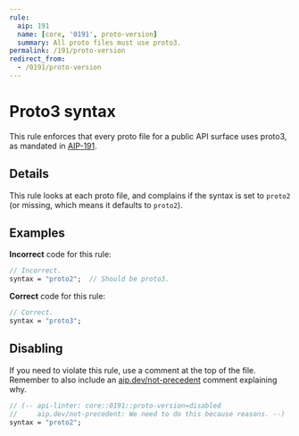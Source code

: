 ```yaml
---
rule:
  aip: 191
  name: [core, '0191', proto-version]
  summary: All proto files must use proto3.
permalink: /191/proto-version
redirect_from:
  - /0191/proto-version
---
```


# Proto3 syntax

This rule enforces that every proto file for a public API surface uses proto3,
as mandated in [AIP-191][].

## Details

This rule looks at each proto file, and complains if the syntax is set to
`proto2` (or missing, which means it defaults to `proto2`).

## Examples

**Incorrect** code for this rule:

```proto
// Incorrect.
syntax = "proto2";  // Should be proto3.
```

**Correct** code for this rule:

```proto
// Correct.
syntax = "proto3";
```

## Disabling

If you need to violate this rule, use a comment at the top of the file.
Remember to also include an [aip.dev/not-precedent][] comment explaining why.

```proto
// (-- api-linter: core::0191::proto-version=disabled
//     aip.dev/not-precedent: We need to do this because reasons. --)
syntax = "proto2";
```

[aip-191]: https://aip.dev/191
[aip.dev/not-precedent]: https://aip.dev/not-precedent
